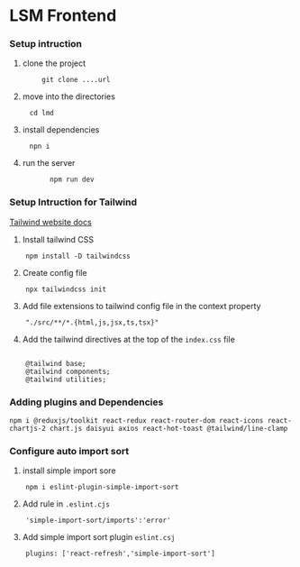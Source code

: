 # LSM Frontend

### Setup intruction 

1. clone the project 

``` 
        git clone ....url

```
2. move into the directories

```   
     cd lmd

```
3.  install dependencies
``` 
     npn i 
```
4. run the server
```
          npm run dev
```

### Setup Intruction for Tailwind

[Tailwind website docs](https://tailwindcss.com/docs/installation)

1. Install tailwind CSS

```
    npm install -D tailwindcss
```
2. Create config file 

```
    npx tailwindcss init
```
3. Add file extensions to tailwind config file in the context property

```
    "./src/**/*.{html,js,jsx,ts,tsx}"
```
4. Add the tailwind directives at the top of the `index.css` file

```
    
    @tailwind base;
    @tailwind components;
    @tailwind utilities;
```

###  Adding plugins and Dependencies 
```
npm i @reduxjs/toolkit react-redux react-router-dom react-icons react-chartjs-2 chart.js daisyui axios react-hot-toast @tailwind/line-clamp
```

### Configure auto import sort 
1. install simple import sore
```
    npm i eslint-plugin-simple-import-sort
```
2. Add rule in `.eslint.cjs`
```
    'simple-import-sort/imports':'error'
```
3. Add simple import sort plugin `eslint.csj`
```
    plugins: ['react-refresh','simple-import-sort']
```